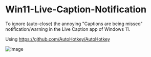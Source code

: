 # Win11-Live-Caption-Notification
To ignore (auto-close) the annoying "Captions are being missed" notification/warning in the Live Caption app of Windows 11.

Using https://github.com/AutoHotkey/AutoHotkey

![image](https://github.com/user-attachments/assets/d3d46e1c-d024-430c-88a4-52c72359c3c9)
